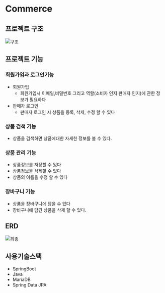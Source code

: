 # Commerce

## 프로젝트 구조<br>
  ![구조](https://github.com/thsu1084/commerce/assets/98458216/a52de01a-920b-4248-8769-1dd869ed6fdb)

## 프로젝트 기능<br>


### 회원가입과 로그인기능<br>
 * 회원가입<br>
   * 회원가입시 이메일,비밀번호 그리고 역할(소비자 인지 판매자 인지)에 관한 정보가 필요하다<br>
 * 판매자 로그인<br>
   * 판매자 로그인 시 상품을 등록, 삭제, 수정 할 수 있다<br>
### 상품 검색 기능<br>
  * 상품을 검색하면 상품에대한 자세한 정보를 볼 수 있다.<br>
### 상품 관리 기능<br>
  * 상품정보를 저장할 수 있다<br>
  * 상품정보을 삭제할 수 있다<br>
  * 상품의 이름을 수정 할 수 있다<br>
### 장바구니 기능<br>
  * 상품을 장바구니에 담을 수 있다<br>
  * 장바구니에 담긴 상품을 삭제 할 수 있다.<br>
 

  
  
## ERD

  ![최종](https://github.com/thsu1084/commerce/assets/98458216/d6b09d5f-12fb-4f5f-a3ec-117fcea20c58)<br>

## 사용기술스택<br>
 * SpringBoot
 * Java
 * MariaDB
 * Spring Data JPA



